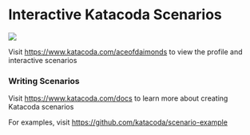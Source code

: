 # Interactive Katacoda Scenarios

[![](http://shields.katacoda.com/katacoda/aceofdaimonds/count.svg)](https://www.katacoda.com/aceofdaimonds "Get your profile on Katacoda.com")

Visit https://www.katacoda.com/aceofdaimonds to view the profile and interactive scenarios

### Writing Scenarios
Visit https://www.katacoda.com/docs to learn more about creating Katacoda scenarios

For examples, visit https://github.com/katacoda/scenario-example
